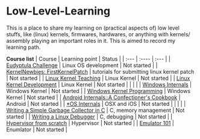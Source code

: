 # Low-Level-Learning
This is a place to share my learning on (practical aspects of) low level stuffs, like (linux) kernels, firmwares, hardwares, or anything with kernels/ assembly playing an important roles in it. This is aimed to record my learning path.

**Course list**
| Course      | Learning point | Status     |
| :---        | :----          | :---       |
| [Eudyptula Challenge](https://github.com/KatsuragiCSL/eudyptula)      | Linux OS development      | Not started   |
| [KernelNewbies: FirstKernelPatch](https://kernelnewbies.org/FirstKernelPatch)		|	tutorials for submitting linux kernel patch	|	Not started	|
| [Linux Kernel Teaching](https://linux-kernel-labs.github.io/refs/heads/master/)	| Linux Kernel      | Not started   |
| [Linux Kernel Development](https://www.amazon.com/Linux-Kernel-Development-Robert-Love/dp/0672329468)	| Linux Kernel      | Not started   |
| | |
| [Windows Internals](https://www.oreilly.com/library/view/windows-internals-seventh/9780133986471/)	| Windows Kernel      | Not started   |
| [Windows Kernel Programming](https://www.amazon.com/Windows-Kernel-Programming-Pavel-Yosifovich/dp/B0BW2X91L2)      | Windows Kernel      | Not started   |
| [Android Internals::A Confectioner's Cookbook](http://newandroidbook.com/)      | Android      | Not started   |
| [\*OS Internals](http://newosxbook.com/home.html)      | OSX and iOS      | Not started   |
| | |
| [Writing a Simple Garbage Collector in C](https://maplant.com/gc.html)	| C, memory management	| Not started	|
| [Writing a Linux Debugger](https://blog.tartanllama.xyz/writing-a-linux-debugger-setup/)	| C, debugging	| Not started	|
| [Hypervisor from scratch](https://rayanfam.com/topics/hypervisor-from-scratch-part-1/)	| Hypervisor	| Not started	|
| [Emulator 101](http://www.emulator101.com/welcome.html)	| Enumlator	| Not started	|
